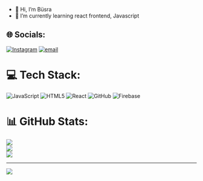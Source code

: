 - 👋 Hi, I’m Büsra
- 🌱 I’m currently learning react frontend, Javascript

## 🌐 Socials:
[![Instagram](https://img.shields.io/badge/Instagram-%23E4405F.svg?logo=Instagram&logoColor=white)](https://instagram.com/busdeger34) [![email](https://img.shields.io/badge/Email-D14836?logo=gmail&logoColor=white)](mailto:busradegerr@hotmail.com) 

# 💻 Tech Stack:
![JavaScript](https://img.shields.io/badge/javascript-%23323330.svg?style=for-the-badge&logo=javascript&logoColor=%23F7DF1E) ![HTML5](https://img.shields.io/badge/html5-%23E34F26.svg?style=for-the-badge&logo=html5&logoColor=white) ![React](https://img.shields.io/badge/react-%2320232a.svg?style=for-the-badge&logo=react&logoColor=%2361DAFB) ![GitHub](https://img.shields.io/badge/github-%23121011.svg?style=for-the-badge&logo=github&logoColor=white) ![Firebase](https://img.shields.io/badge/firebase-a08021?style=for-the-badge&logo=firebase&logoColor=ffcd34)
# 📊 GitHub Stats:
![](https://github-readme-stats.vercel.app/api?username=BuSRA-coolap&theme=dark&hide_border=false&include_all_commits=false&count_private=false)<br/>
![](https://nirzak-streak-stats.vercel.app/?user=BuSRA-coolap&theme=dark&hide_border=false)<br/>
![](https://github-readme-stats.vercel.app/api/top-langs/?username=BuSRA-coolap&theme=dark&hide_border=false&include_all_commits=false&count_private=false&layout=compact)

---
[![](https://visitcount.itsvg.in/api?id=BuSRA-coolap&icon=0&color=0)](https://visitcount.itsvg.in)

<!-- Proudly created with GPRM ( https://gprm.itsvg.in ) -->
